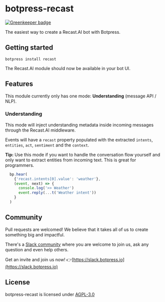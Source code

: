 # botpress-recast

[![Greenkeeper badge](https://badges.greenkeeper.io/hugojosefson/botpress-recast.svg)](https://greenkeeper.io/)

The easiest way to create a Recast.AI bot with Botpress.

## Getting started

```
botpress install recast
```

The Recast.AI module should now be available in your bot UI.

## Features

This module currently only has one mode: **Understanding** (message API / NLP).

### Understanding

This mode will inject understanding metadata inside incoming messages through the Recast.AI middleware.

Events will have a `recast` property populated with the extracted `intents`, `entities`, `act`, `sentiment` and the `context`.

**Tip:** Use this mode if you want to handle the conversation flow yourself and only want to extract entities from incoming text. This is great for programmers.

```js
  bp.hear(
    {'recast.intents[0].value': 'weather'},
    (event, next) => {
      console.log('>> Weather')
      event.reply(...t('Weather intent'))
    }
  )
```


## Community

Pull requests are welcomed! We believe that it takes all of us to create something big and impactful.

There's a [Slack community](https://slack.botpress.io) where you are welcome to join us, ask any question and even help others.

Get an invite and join us now! 👉[https://slack.botpress.io](https://slack.botpress.io)

## License

botpress-recast is licensed under [AGPL-3.0](/LICENSE)
